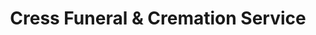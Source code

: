---
title: "Cress Funeral & Cremation Service"
url: /mcfarland/cress-funeral-und-cremation-service/
shop: Bestattungen
---